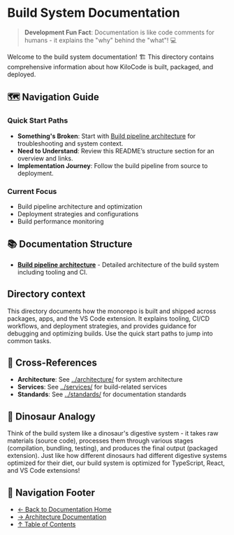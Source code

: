 # Build System Documentation

> **Development Fun Fact**: Documentation is like code comments for humans - it explains the "why" behind the "what"! 💻

Welcome to the build system documentation! 🏗️ This directory contains comprehensive information about how KiloCode is built, packaged, and deployed.

## 🗺️ Navigation Guide

### Quick Start Paths

- **Something's Broken**: Start with [Build pipeline architecture](BUILD_PIPELINE_ARCHITECTURE.md) for troubleshooting and system context.
- **Need to Understand**: Review this README’s structure section for an overview and links.
- **Implementation Journey**: Follow the build pipeline from source to deployment.

### Current Focus

- Build pipeline architecture and optimization
- Deployment strategies and configurations
- Build performance monitoring

## 📚 Documentation Structure

- **[Build pipeline architecture](BUILD_PIPELINE_ARCHITECTURE.md)** - Detailed architecture of the build system including tooling and CI.

## Directory context

This directory documents how the monorepo is built and shipped across packages, apps, and the VS Code extension. It explains tooling, CI/CD workflows, and deployment strategies, and provides guidance for debugging and optimizing builds. Use the quick start paths to jump into common tasks.

## 🔗 Cross-References

- **Architecture**: See [../architecture/](../architecture/) for system architecture
- **Services**: See [../services/](../services/) for build-related services
- **Standards**: See [../standards/](../standards/) for documentation standards

## 🦕 Dinosaur Analogy

Think of the build system like a dinosaur's digestive system - it takes raw materials (source code), processes them through various stages (compilation, bundling, testing), and produces the final output (packaged extension). Just like how different dinosaurs had different digestive systems optimized for their diet, our build system is optimized for TypeScript, React, and VS Code extensions!

## 🧭 Navigation Footer

- [← Back to Documentation Home](../README.md)
- [→ Architecture Documentation](../architecture/README.md)
- [↑ Table of Contents](../README.md)
